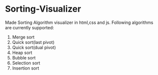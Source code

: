 # Sorting-Visualizer
Made Sorting Algorithm visualizer in html,css and js.
Following algorithms are currently supported:
1. Merge sort
2. Quick sort(last pivot)
3. Quick sort(dual pivot)
4. Heap sort
5. Bubble sort
6. Selection sort
7. Insertion sort
